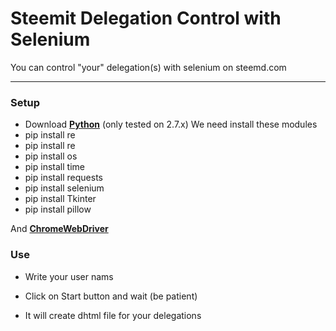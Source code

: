 # Steemit Delegation Control with Selenium
You can control "your" delegation(s) with selenium on steemd.com

--- 
###  Setup
* Download **[Python](https://www.python.org/downloads/)** (only tested on 2.7.x)
We need install these modules
* pip install re
* pip install re
* pip install os
* pip install time
* pip install requests
* pip install selenium
* pip install Tkinter
* pip install pillow 

And **[ChromeWebDriver](https://sites.google.com/a/chromium.org/chromedriver/downloads)**

### Use
* Write your user nams
* Click on Start button and wait (be patient)

* It will create dhtml file for your delegations
